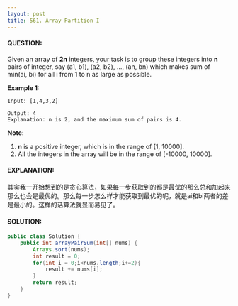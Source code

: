 ```yaml
---
layout: post
title: 561. Array Partition I
---
```


#### QUESTION:

Given an array of **2n** integers, your task is to group these integers into **n** pairs of integer, say (a1, b1), (a2, b2), ..., (an, bn) which makes sum of min(ai, bi) for all i from 1 to n as large as possible.

**Example 1:**

```
Input: [1,4,3,2]

Output: 4
Explanation: n is 2, and the maximum sum of pairs is 4.

```

**Note:**

1. **n** is a positive integer, which is in the range of [1, 10000].
2. All the integers in the array will be in the range of [-10000, 10000].

#### EXPLANATION:

其实我一开始想到的是贪心算法，如果每一步获取到的都是最优的那么总和加起来那么也会是最优的。那么每一步怎么样才能获取到最优的呢，就是ai和bi两者的差是最小的。这样的话算法就显而易见了。

#### SOLUTION:

```java
public class Solution {
    public int arrayPairSum(int[] nums) {
        Arrays.sort(nums);
        int result = 0;
        for(int i = 0;i<nums.length;i+=2){
            result += nums[i];
        }
        return result;
    }
}
```

